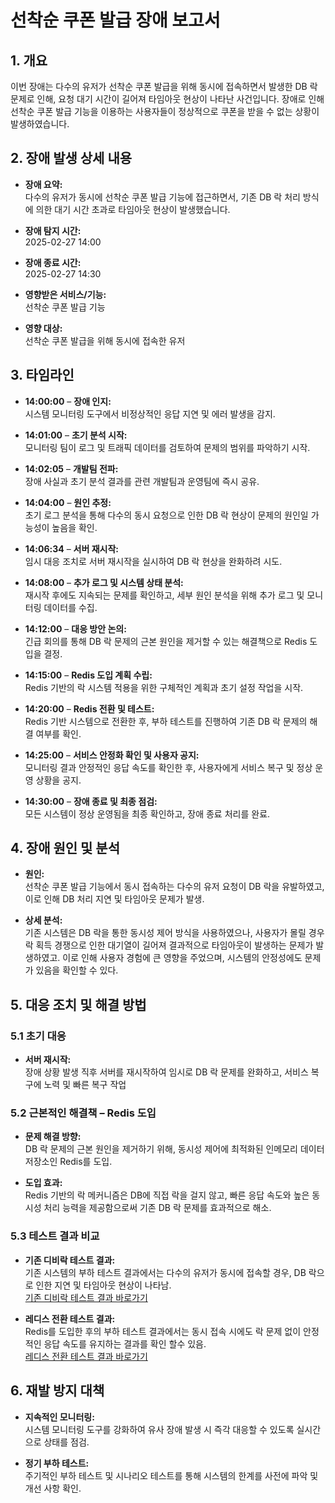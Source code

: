 # 선착순 쿠폰 발급 장애 보고서

## 1. 개요

이번 장애는 다수의 유저가 선착순 쿠폰 발급을 위해 동시에 접속하면서 발생한 DB 락 문제로 인해, 요청 대기 시간이 길어져 타임아웃 현상이 나타난 사건입니다. 장애로 인해 선착순 쿠폰 발급 기능을 이용하는 사용자들이 정상적으로 쿠폰을 받을 수 없는 상황이 발생하였습니다.

## 2. 장애 발생 상세 내용

- **장애 요약:**  
  다수의 유저가 동시에 선착순 쿠폰 발급 기능에 접근하면서, 기존 DB 락 처리 방식에 의한 대기 시간 초과로 타임아웃 현상이 발생했습니다.

- **장애 탐지 시간:**  
  2025-02-27 14:00

- **장애 종료 시간:**  
  2025-02-27 14:30

- **영향받은 서비스/기능:**  
  선착순 쿠폰 발급 기능

- **영향 대상:**  
  선착순 쿠폰 발급을 위해 동시에 접속한 유저

## 3. 타임라인

- **14:00:00** – **장애 인지:**  
  시스템 모니터링 도구에서 비정상적인 응답 지연 및 에러 발생을 감지.

- **14:01:00** – **초기 분석 시작:**  
  모니터링 팀이 로그 및 트래픽 데이터를 검토하여 문제의 범위를 파악하기 시작.

- **14:02:05** – **개발팀 전파:**  
  장애 사실과 초기 분석 결과를 관련 개발팀과 운영팀에 즉시 공유.

- **14:04:00** – **원인 추정:**  
  초기 로그 분석을 통해 다수의 동시 요청으로 인한 DB 락 현상이 문제의 원인일 가능성이 높음을 확인.

- **14:06:34** – **서버 재시작:**  
  임시 대응 조치로 서버 재시작을 실시하여 DB 락 현상을 완화하려 시도.

- **14:08:00** – **추가 로그 및 시스템 상태 분석:**  
  재시작 후에도 지속되는 문제를 확인하고, 세부 원인 분석을 위해 추가 로그 및 모니터링 데이터를 수집.

- **14:12:00** – **대응 방안 논의:**  
  긴급 회의를 통해 DB 락 문제의 근본 원인을 제거할 수 있는 해결책으로 Redis 도입을 결정.

- **14:15:00** – **Redis 도입 계획 수립:**  
  Redis 기반의 락 시스템 적용을 위한 구체적인 계획과 초기 설정 작업을 시작.

- **14:20:00** – **Redis 전환 및 테스트:**  
  Redis 기반 시스템으로 전환한 후, 부하 테스트를 진행하여 기존 DB 락 문제의 해결 여부를 확인.

- **14:25:00** – **서비스 안정화 확인 및 사용자 공지:**  
  모니터링 결과 안정적인 응답 속도를 확인한 후, 사용자에게 서비스 복구 및 정상 운영 상황을 공지.

- **14:30:00** – **장애 종료 및 최종 점검:**  
  모든 시스템이 정상 운영됨을 최종 확인하고, 장애 종료 처리를 완료.

## 4. 장애 원인 및 분석

- **원인:**  
  선착순 쿠폰 발급 기능에서 동시 접속하는 다수의 유저 요청이 DB 락을 유발하였고, 이로 인해 DB 처리 지연 및 타임아웃 문제가 발생.

- **상세 분석:**  
  기존 시스템은 DB 락을 통한 동시성 제어 방식을 사용하였으나, 사용자가 몰릴 경우 락 획득 경쟁으로 인한 대기열이 길어져 결과적으로 타임아웃이 발생하는 문제가 발생하였고. 
이로 인해 사용자 경험에 큰 영향을 주었으며, 시스템의 안정성에도 문제가 있음을 확인할 수 있다.

## 5. 대응 조치 및 해결 방법

### 5.1 초기 대응

- **서버 재시작:**  
  장애 상황 발생 직후 서버를 재시작하여 임시로 DB 락 문제를 완화하고, 서비스 복구에 노력 및 빠른 복구 작업

### 5.2 근본적인 해결책 – Redis 도입

- **문제 해결 방향:**  
  DB 락 문제의 근본 원인을 제거하기 위해, 동시성 제어에 최적화된 인메모리 데이터 저장소인 Redis를 도입.

- **도입 효과:**  
  Redis 기반의 락 메커니즘은 DB에 직접 락을 걸지 않고, 빠른 응답 속도와 높은 동시성 처리 능력을 제공함으로써 기존 DB 락 문제를 효과적으로 해소.

### 5.3 테스트 결과 비교

- **기존 디비락 테스트 결과:**  
  기존 시스템의 부하 테스트 결과에서는 다수의 유저가 동시에 접속할 경우, DB 락으로 인한 지연 및 타임아웃 현상이 나타남.  
  [기존 디비락 테스트 결과 바로가기](https://app.artillery.io/olej5drvnso5b/load-tests/txch3_xw3zbr6pb7z3yw3rebtkxj8hz4nbb_bm86)

- **레디스 전환 테스트 결과:**  
  Redis를 도입한 후의 부하 테스트 결과에서는 동시 접속 시에도 락 문제 없이 안정적인 응답 속도를 유지하는 결과를 확인 할수 있음.  
  [레디스 전환 테스트 결과 바로가기](https://app.artillery.io/olej5drvnso5b/load-tests/t683j_8ygbyk7qbhw5zbypktwz5m8fqfyhw_3ker)

## 6. 재발 방지 대책

- **지속적인 모니터링:**  
  시스템 모니터링 도구를 강화하여 유사 장애 발생 시 즉각 대응할 수 있도록 실시간으로 상태를 점검.

- **정기 부하 테스트:**  
  주기적인 부하 테스트 및 시나리오 테스트를 통해 시스템의 한계를 사전에 파악 및 개선 사항 확인.
